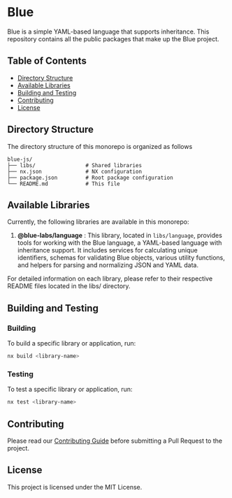 # Blue

Blue is a simple YAML-based language that supports inheritance.
This repository contains all the public packages that make up the Blue project.

## Table of Contents

- [Directory Structure](#directory-structure)
- [Available Libraries](#available-libraries)
- [Building and Testing](#building-and-testing)
- [Contributing](#contributing)
- [License](#license)

## Directory Structure

The directory structure of this monorepo is organized as follows

```
blue-js/
├── libs/                # Shared libraries
├── nx.json              # NX configuration
├── package.json         # Root package configuration
└── README.md            # This file
```

## Available Libraries

Currently, the following libraries are available in this monorepo:

1. **@blue-labs/language** : This library, located in `libs/language`, provides tools for working with the Blue language, a YAML-based language with inheritance support. It includes services for calculating unique identifiers, schemas for validating Blue objects, various utility functions, and helpers for parsing and normalizing JSON and YAML data.

For detailed information on each library, please refer to their respective README files located in the libs/ directory.

## Building and Testing

### Building

To build a specific library or application, run:

```bash
nx build <library-name>
```

### Testing

To test a specific library or application, run:

```bash
nx test <library-name>
```

## Contributing

Please read our [Contributing Guide](CONTRIBUTING.md) before submitting a Pull Request to the project.

## License

This project is licensed under the MIT License.
